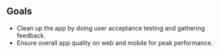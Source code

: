 ## Goals
* Clean up the app by doing user acceptance testing and gathering feedback.
* Ensure overall app quality on web and mobile for peak performance.